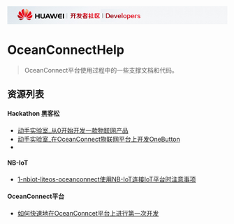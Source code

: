 ![](./doc/meta/huawei/SUYAI00001_developer.png)

# OceanConnectHelp
>OceanConnect平台使用过程中的一些支撑文档和代码。
## 资源列表

#### Hackathon 黑客松
- [动手实验室_从0开始开发一款物联网产品](./doc/动手实验室_从0开始开发一款物联网产品.md)
- [动手实验室_在OceanConnect物联网平台上开发OneButton](./doc/动手实验室_在OceanConnect物联网平台上开发OneButton.md)
- 

#### NB-IoT
- [1-nbiot-liteos-oceanconnect使用NB-IoT连接IoT平台时注意事项](./doc/1-nbiot-liteos-oceanconnect使用NB-IoT连接IoT平台时注意事项.md)

#### OceanConnect平台
- [如何快速地在OceanConncet平台上进行第一次开发](./doc/如何快速地在OceanConncet平台上进行第一次开发.md)
